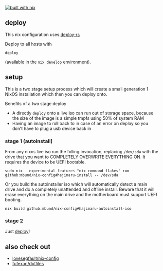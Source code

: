 [![built with nix](https://builtwithnix.org/badge.svg)](https://builtwithnix.org)

## deploy
This nix configuration uses [deploy-rs](https://github.com/serokell/deploy-rs)

Deploy to all hosts with
```
deploy
```
(available in the `nix develop` environment).

## setup
This is a two stage setup process which will create a small generation 1 NixOS installation
which then you can deploy onto.

Benefits of a two stage deploy
- A directly `deploy` onto a live iso can run out of storage space, because the size of the
image is a simple tmpfs using 50% of system RAM
- Having an image to roll back to in case of an error on deploy so you don't have to plug a
usb device back in

### stage 1 (autoinstall)
From any nixos live iso run the folling invocation, replacing `/dev/sda` with the drive that
you want to COMPLETELY OVERWRITE EVERYTHING ON. It requires the device to be UEFI bootable.
```
sudo nix --experimental-features "nix-command flakes" run github:mbund/nix-config#hajimaru-install -- /dev/sda
```

Or you build the autoinstaller iso which will automatically detect a main drive and do a
completely unattended and offline install. Beware that it will erase everything on the
main drive and the motherboard must support UEFI booting.
```
nix build github:mbund/nix-config#hajimaru-autoinstall-iso
```

### stage 2
Just [deploy](#deploy)!

## also check out
- [lovesegfault/nix-config](https://github.com/lovesegfault/nix-config)
- [fufexan/dotfiles](https://github.com/fufexan/dotfiles)
